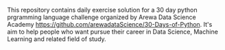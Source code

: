 This repository contains daily exercise solution for a 30 day python prgramming language challenge organized by Arewa Data Science Academy https://github.com/arewadataScience/30-Days-of-Python. It's aim to help people who want pursue their career in Data Science, Machine Learning and related field of study.



